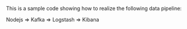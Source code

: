 This is a sample code showing how to realize the following data pipeline:

Nodejs => Kafka => Logstash => Kibana
